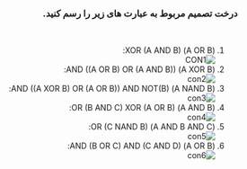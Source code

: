 <div dir="rtl">

###  درخت تصمیم مربوط به عبارت های زیر را رسم کنید.

<br />

1. (A OR B) XOR (A AND B):<br/>
 ![CON1](https://github.com/semnan-university-ai/machine-learning-class/blob/main/excersiecs/Eveaskari/Exc%20(7)/con1.JPG)
2. (A XOR B) AND ((A OR B) OR (A AND B)):<br/>
 ![con2](https://github.com/semnan-university-ai/machine-learning-class/blob/main/excersiecs/Eveaskari/Exc%20(7)/con2.JPG)
3. (A NAND B) AND ((A XOR B) OR (A OR B)) AND NOT(B):<br/>
 ![con3](https://github.com/semnan-university-ai/machine-learning-class/blob/main/excersiecs/Eveaskari/Exc%20(7)/con3.JPG)
4. (A AND B) OR (B AND C) XOR (A OR B):<br/>
 ![con4](https://github.com/semnan-university-ai/machine-learning-class/blob/main/excersiecs/Eveaskari/Exc%20(7)/con4.JPG)
5. (A AND B AND C) OR (C NAND B):<br/>
 ![con5](https://github.com/semnan-university-ai/machine-learning-class/blob/main/excersiecs/Eveaskari/Exc%20(7)/con5.JPG)
6. (A OR B) AND (B OR C) AND (C AND D):<br/>
 ![con6](https://github.com/semnan-university-ai/machine-learning-class/blob/main/excersiecs/Eveaskari/Exc%20(7)/con6.JPG)
 </div>


<div dir="rtl">


  
  
  </div>
